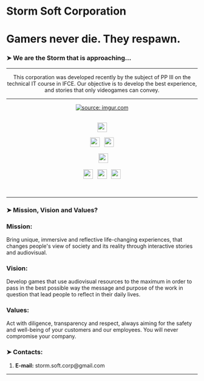 # Storm Soft Corporation

# Gamers never die. They respawn.

### ➤ We are the Storm that is approaching... 

---

<p align='center'>
  This corporation was developed recently by the subject of PP III on the technical IT course in IFCE. Our objective is to develop
  the best experience, and stories that only videogames can convey.</p>

---
<div style="text-align: center">
  <a href="https://imgur.com/FGXnSlj"><img src="https://i.imgur.com/FGXnSlj.png" title="source: imgur.com" /></a>
</div>
<br>

<p  align="center">

<img src="https://img.shields.io/badge/javascript%20-%23323330.svg?&style=for-the-badge&logo=javascript&logoColor=%23F7DF1E" height="25"/>
  </p>
  <p  align="center">

<img src="https://img.shields.io/badge/html5-%23E34F26.svg?style=for-the-badge&logo=html5&logoColor=white" height="25"/>  
  &nbsp;
<img src="https://img.shields.io/badge/css3-%231572B6.svg?style=for-the-badge&logo=css3&logoColor=white" height="25"/>
  </p>
  
  <p  align="center">
  &nbsp;
<img src="https://img.shields.io/badge/Visual%20Studio%20Code-0078d7.svg?style=for-the-badge&logo=visual-studio-code&logoColor=white" height="25"/>  
 </p>
 
 <p align="center">

  
<img src="https://img.shields.io/badge/github-%23121011.svg?style=for-the-badge&logo=github&logoColor=white" height="25">
  &nbsp;
<img src="https://img.shields.io/badge/git-%23F05033.svg?style=for-the-badge&logo=git&logoColor=white" height="25">
  &nbsp;
<img src="https://img.shields.io/badge/rpgmaker-0078D6?style=for-the-badge&logo=rpgmaker&logoColor=white" height="25">

</p>
<br>

---

### ➤ Mission, Vision and Values?

<h3> Mission: </h3> 
  <p> Bring unique, immersive and reflective life-changing experiences, that changes
  people's view of society and its reality through interactive stories and
  audiovisual. </p>
  
<h3> Vision: </h3>
 <p> Develop games that use audiovisual resources to the maximum in order to pass in the best possible way
  the message and purpose of the work in question that lead people to reflect in their daily lives. </p>

<h3> Values: </h3>
  <p> Act with diligence, transparency and respect, always aiming for the safety and well-being of your customers and our employees.
  You will never compromise your company. </p>

### ➤ Contacts:

<ol>
  <li> <b>E-mail:</b> storm.soft.corp@gmail.com</li>
</ol>

--- 
</div>
